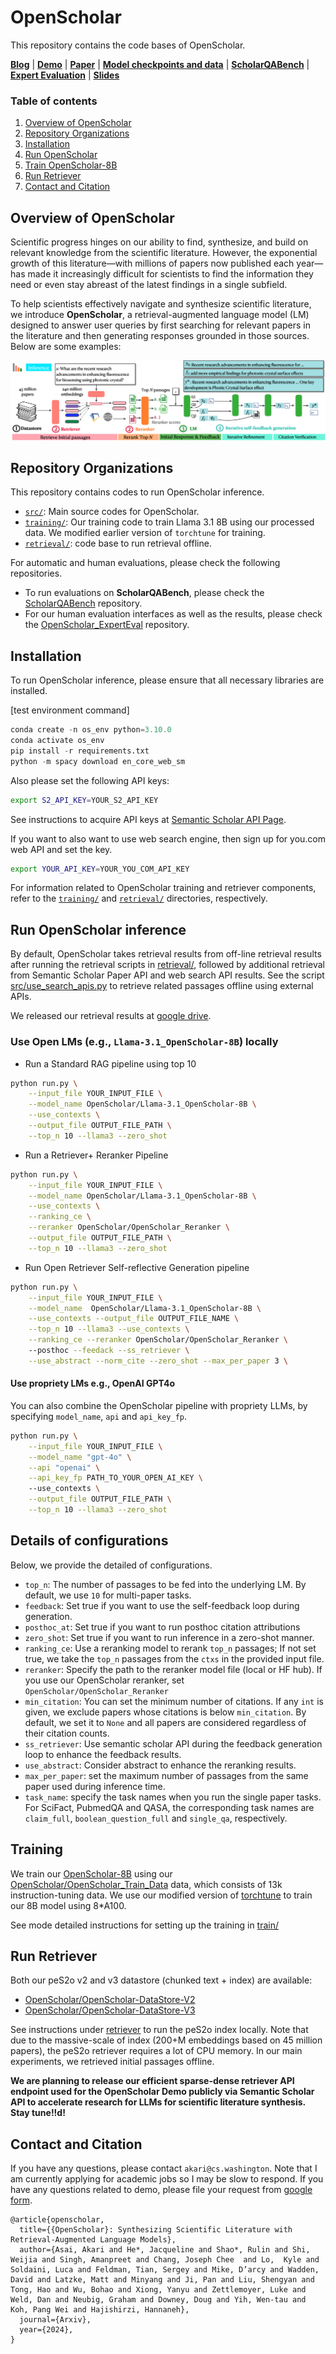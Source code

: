 # OpenScholar 

This repository contains the code bases of OpenScholar. 

[**Blog**](https://allenai.org/blog/openscholar) | [**Demo**](https://open-scholar.allen.ai/) |
[**Paper**]() | [**Model checkpoints and data**](https://huggingface.co/collections/OpenScholar/openscholar-v1-67376a89f6a80f448da411a6) | [**ScholarQABench**](https://github.com/AkariAsai/ScholarQABench/) | [**Expert Evaluation**](https://github.com/AkariAsai/OpenScholar_ExpertEval) | 
[**Slides**](https://akariasai.github.io/assets/pdf/open_scholar_slides.pdf) 
 
### Table of contents
1. [Overview of OpenScholar](#overview-of-openscholar)
2. [Repository Organizations](#repository-organizations)
3. [Installation](#installation)
4. [Run OpenScholar](#run-openscholar-inference)
5. [Train OpenScholar-8B](#training)
6. [Run Retriever](#run-retriever)
6. [Contact and Citation](#contact-and-citation)


## Overview of OpenScholar
Scientific progress hinges on our ability to find, synthesize, and build on relevant knowledge from the scientific literature. However, the exponential growth of this literature—with millions of papers now published each year—has made it increasingly difficult for scientists to find the information they need or even stay abreast of the latest findings in a single subfield.

To help scientists effectively navigate and synthesize scientific literature, we introduce **OpenScholar**, a retrieval-augmented language model (LM) designed to answer user queries by first searching for relevant papers in the literature and then generating responses grounded in those sources. Below are some examples:


![Overview of OpenScholar](imgs/open_scholar.png)


## Repository Organizations
This repository contains codes to run OpenScholar inference. 

- [`src/`](src): Main source codes for OpenScholar. 
- [`training/`](training): Our training code to train Llama 3.1 8B using our processed data. We modified earlier version of `torchtune` for training. 
- [`retrieval/`](retrieval): code base to run retrieval offline. 

For automatic and human evaluations, please check the following repositories. 
- To run evaluations on **ScholarQABench**, please check the [ScholarQABench](https://github.com/AkariAsai/ScholarQABench/) repository. 
- For our human evaluation interfaces as well as the results, please check the [OpenScholar_ExpertEval](https://github.com/AkariAsai/OpenScholar_ExpertEval) repository. 

## Installation 
To run OpenScholar inference, please ensure that all necessary libraries are installed. 

[test environment command]

```python
conda create -n os_env python=3.10.0
conda activate os_env
pip install -r requirements.txt
python -m spacy download en_core_web_sm
``` 

Also please set the following API keys:

```sh
export S2_API_KEY=YOUR_S2_API_KEY
```
See instructions to acquire API keys at [Semantic Scholar API Page](https://www.semanticscholar.org/product/api). 

If you want to also want to use web search engine, then sign up for you.com web API and set the key.
```sh
export YOUR_API_KEY=YOUR_YOU_COM_API_KEY
```

For information related to OpenScholar training and retriever components, refer to the [`training/`](training/) and [`retrieval/`](retrieval) directories, respectively.

## Run OpenScholar inference

By default, OpenScholar takes retrieval results from off-line retrieval results after running the retrieval scripts in [retrieval/](retireval), followed by additional retrieval from Semantic Scholar Paper API and web search API results. See the script [src/use_search_apis.py](src/use_search_apis.py) to retrieve related passages offline using external APIs. 

We released our retrieval results at [google drive](https://drive.google.com/drive/folders/1lOloYPOveKesD-37lD4Dlju96tc0XIm9?usp=sharing).  

### Use Open LMs (e.g., `Llama-3.1_OpenScholar-8B`) locally 
- Run a Standard RAG pipeline using top 10 

```sh
python run.py \
    --input_file YOUR_INPUT_FILE \
    --model_name OpenScholar/Llama-3.1_OpenScholar-8B \
    --use_contexts \
    --output_file OUTPUT_FILE_PATH \
    --top_n 10 --llama3 --zero_shot
```

- Run a Retriever+ Reranker Pipeline

```sh
python run.py \
    --input_file YOUR_INPUT_FILE \
    --model_name OpenScholar/Llama-3.1_OpenScholar-8B \
    --use_contexts \
    --ranking_ce \
    --reranker OpenScholar/OpenScholar_Reranker \
    --output_file OUTPUT_FILE_PATH \
    --top_n 10 --llama3 --zero_shot
```

- Run Open Retriever Self-reflective Generation pipeline


```sh
python run.py \
    --input_file YOUR_INPUT_FILE \
    --model_name  OpenScholar/Llama-3.1_OpenScholar-8B \
    --use_contexts --output_file OUTPUT_FILE_NAME \
    --top_n 10 --llama3 --use_contexts \
    --ranking_ce --reranker OpenScholar/OpenScholar_Reranker \ 
    --posthoc --feedack --ss_retriever \
    --use_abstract --norm_cite --zero_shot --max_per_paper 3 \
```


#### Use propriety LMs e.g., OpenAI GPT4o 

You can also combine the OpenScholar pipeline with propriety LLMs, by specifying  `model_name`, `api` and `api_key_fp`. 

```sh
python run.py \
    --input_file YOUR_INPUT_FILE \
    --model_name "gpt-4o" \
    --api "openai" \
    --api_key_fp PATH_TO_YOUR_OPEN_AI_KEY \ 
    --use_contexts \
    --output_file OUTPUT_FILE_PATH \
    --top_n 10 --llama3 --zero_shot
```

## Details of configurations 
Below, we provide the detailed of configurations. 

- `top_n`: The number of passages to be fed into the underlying LM. By default, we use `10` for multi-paper tasks. 
- `feedback`: Set true if you want to use the self-feedback loop during generation.
- `posthoc_at`: Set true if you want to run posthoc citation attributions 
- `zero_shot`: Set true if you want to run inference in a zero-shot manner. 
- `ranking_ce`: Use a reranking model to rerank `top_n` passages; If not set true, we take the `top_n` passages from the `ctxs` in the provided input file. 
- `reranker`: Specify the path to the reranker model file (local or HF hub). If you use our OpenScholar reranker, set `OpenScholar/OpenScholar_Reranker`
- `min_citation`: You can set the minimum number of citations. If any `int` is given, we exclude papers whose citations is below `min_citation`. By default, we set it to `None` and all papers are considered regardless of their citation counts. 
- `ss_retriever`: Use semantic scholar API during the feedback generation loop to enhance the feedback results. 
- `use_abstract`: Consider abstract to enhance the reranking results. 
- `max_per_paper`: set the maximum number of passages from the same paper used during inference time. 
- `task_name`: specify the task names when you run the single paper tasks. For SciFact, PubmedQA and QASA, the corresponding task names are `claim_full`, `boolean_question_full` and `single_qa`, respectively. 

## Training
We train our [OpenScholar-8B](https://huggingface.co/OpenScholar/OpenScholar_Llama-3.1-8B) using our [OpenScholar/OpenScholar_Train_Data](https://huggingface.co/OpenScholar/OpenScholar_Train_Data) data, which consists of 13k instruction-tuning data. We use our modified version of [torchtune]() to train our 8B model using 8*A100. 

See mode detailed instructions for setting up the training in [train/](train)

## Run Retriever
Both our peS2o v2 and v3 datastore (chunked text + index) are available: 
- [OpenScholar/OpenScholar-DataStore-V2](https://huggingface.co/OpenScholar/OpenScholar-DataStore-V2)
- [OpenScholar/OpenScholar-DataStore-V3](https://huggingface.co/OpenScholar/OpenScholar-DataStore-V3)

See instructions under [retriever](retriever) to run the peS2o index locally. Note that due to the massive-scale of index (200+M embeddings based on 45 million papers), the peS2o retriever requires a lot of CPU memory. In our main experiments, we retrieved initial passages offline. 

**We are planning to release our efficient sparse-dense retriever API endpoint used for the OpenScholar Demo publicly via Semantic Scholar API to accelerate research for LLMs for scientific literature synthesis. Stay tune!!d!**


## Contact and Citation
If you have any questions, please contact `akari@cs.washington`. Note that I am currently applying for academic jobs so I may be slow to respond. 
If you have any questions related to demo, please file your request from [google form](https://docs.google.com/forms/d/e/1FAIpQLSfqPUKxxXlV16Bs8ZGcasXMP35WKQU6eeQhYViPQ9_Cmeq5Kw/viewform).

```
@article{openscholar,
  title={{OpenScholar}: Synthesizing Scientific Literature with Retrieval-Augmented Language Models},
  author={Asai, Akari and He*, Jacqueline and Shao*, Rulin and Shi, Weijia and Singh, Amanpreet and Chang, Joseph Chee  and Lo,  Kyle and Soldaini, Luca and Feldman, Tian, Sergey and Mike, D’arcy and Wadden, David and Latzke, Matt and Minyang and Ji, Pan and Liu, Shengyan and Tong, Hao and Wu, Bohao and Xiong, Yanyu and Zettlemoyer, Luke and Weld, Dan and Neubig, Graham and Downey, Doug and Yih, Wen-tau and Koh, Pang Wei and Hajishirzi, Hannaneh},
  journal={Arxiv},
  year={2024},
}
```
